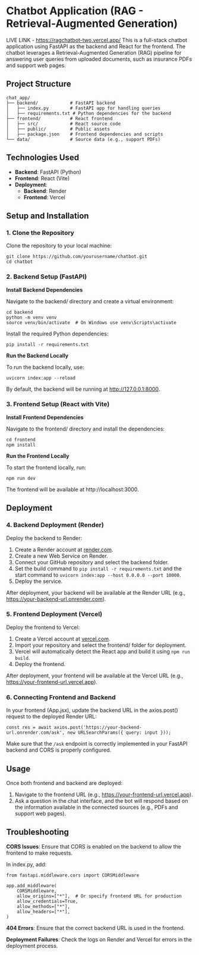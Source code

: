 # Chatbot Application (RAG - Retrieval-Augmented Generation)

LIVE LINK - https://ragchatbot-two.vercel.app/
This is a full-stack chatbot application using FastAPI as the backend and React for the frontend. The chatbot leverages a Retrieval-Augmented Generation (RAG) pipeline for answering user queries from uploaded documents, such as insurance PDFs and support web pages.

## Project Structure

```
chat_app/
├── backend/            # FastAPI backend
│   ├── index.py        # FastAPI app for handling queries
│   ├── requirements.txt # Python dependencies for the backend
├── frontend/           # React frontend
│   ├── src/            # React source code
│   ├── public/         # Public assets
│   ├── package.json    # Frontend dependencies and scripts
└── data/               # Source data (e.g., support PDFs)
```

## Technologies Used

- **Backend**: FastAPI (Python)
- **Frontend**: React (Vite)
- **Deployment**:
  - **Backend**: Render
  - **Frontend**: Vercel

## Setup and Installation

### 1. Clone the Repository

Clone the repository to your local machine:

```
git clone https://github.com/yourusername/chatbot.git
cd chatbot
```

### 2. Backend Setup (FastAPI)

**Install Backend Dependencies**

Navigate to the backend/ directory and create a virtual environment:

```
cd backend
python -m venv venv
source venv/bin/activate  # On Windows use venv\Scripts\activate
```

Install the required Python dependencies:

```
pip install -r requirements.txt
```

**Run the Backend Locally**

To run the backend locally, use:

```
uvicorn index:app --reload
```

By default, the backend will be running at http://127.0.0.1:8000.

### 3. Frontend Setup (React with Vite)

**Install Frontend Dependencies**

Navigate to the frontend/ directory and install the dependencies:

```
cd frontend
npm install
```

**Run the Frontend Locally**

To start the frontend locally, run:

```
npm run dev
```

The frontend will be available at http://localhost:3000.

## Deployment

### 4. Backend Deployment (Render)

Deploy the backend to Render:

1. Create a Render account at [render.com](https://render.com).
2. Create a new Web Service on Render.
3. Connect your GitHub repository and select the backend folder.
4. Set the build command to `pip install -r requirements.txt` and the start command to `uvicorn index:app --host 0.0.0.0 --port 10000`.
5. Deploy the service.

After deployment, your backend will be available at the Render URL (e.g., https://your-backend-url.onrender.com).

### 5. Frontend Deployment (Vercel)

Deploy the frontend to Vercel:

1. Create a Vercel account at [vercel.com](https://vercel.com).
2. Import your repository and select the frontend/ folder for deployment.
3. Vercel will automatically detect the React app and build it using `npm run build`.
4. Deploy the frontend.

After deployment, your frontend will be available at the Vercel URL (e.g., https://your-frontend-url.vercel.app).

### 6. Connecting Frontend and Backend

In your frontend (App.jsx), update the backend URL in the axios.post() request to the deployed Render URL:

```
const res = await axios.post('https://your-backend-url.onrender.com/ask', new URLSearchParams({ query: input }));
```

Make sure that the `/ask` endpoint is correctly implemented in your FastAPI backend and CORS is properly configured.

## Usage

Once both frontend and backend are deployed:

1. Navigate to the frontend URL (e.g., https://your-frontend-url.vercel.app).
2. Ask a question in the chat interface, and the bot will respond based on the information available in the connected sources (e.g., PDFs and support web pages).

## Troubleshooting

**CORS Issues**: Ensure that CORS is enabled on the backend to allow the frontend to make requests.

In index.py, add:

```
from fastapi.middleware.cors import CORSMiddleware

app.add_middleware(
    CORSMiddleware,
    allow_origins=["*"],  # Or specify frontend URL for production
    allow_credentials=True,
    allow_methods=["*"],
    allow_headers=["*"],
)
```

**404 Errors**: Ensure that the correct backend URL is used in the frontend.

**Deployment Failures**: Check the logs on Render and Vercel for errors in the deployment process.
